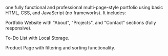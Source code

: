one fully functional and professional multi-page-style portfolio using basic HTML, CSS, and JavaScript (no frameworks). It includes:

Portfolio Website with "About", "Projects", and "Contact" sections (fully responsive).

To-Do List with Local Storage.

Product Page with filtering and sorting functionality.
